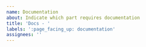 ```yaml
---
name: Documentation
about: Indicate which part requires documentation
title: 'Docs - '
labels: ':page_facing_up: documentation'
assignees: ''
---
```


